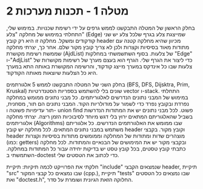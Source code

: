
# מטלה 1 - תכנות מערכות 2
בחלק הראשון של המטלה התבקשנו לממש גרפים על ידי רשימת שכנויות.
במימוש שלי, התחלתי במימוש של מחלקה "צלע" (Edge) שמייצגת צלע בגרף שלכל צלע יש שני קודקודים ומשקל. מחלקה זו היא רק קובץ header מכיוון שהיא מחלקה קטנה עם מתודות מאוד בסיסיות וקצרות ולכן לא צריך קובץ מקור שלם. 
אחר כך, יצרתי מחלקה שממשת רשימת מקושרת (AjdList) של צלעות.
בסוף השתשמשתי במחלקות "Edge" ו-"AdjList" כדי ליצור את הגרף שלי. הגרף הוא בעצם מערך של רשימות מקושרות של צלעות שבו כל אינדקס במערך מייצג קודקוד, והרשימה המקושרת באותה התא במערך היא כל הצלעות שיוצאות מאותה הקודקוד.

בחלק השני של המטלה התבקשנו לממש 5 אלגורתמים (BFS, DFS, Dijsktra, Prim, Kruskal) שונים בלי להשתמש בספריות הסטנדרטיות vector ו-stack.
התחלתי במימוש של המבני נתונים הנדרשים לאלגוריתמים. כל מבני נתונים ממומש במחלקה נפרדת ובקובץ נפרד כדי לשמור על מודולריות הקוד.
המבני נתונים הם תור, מסחנית, תור עדיפויות פשוטה ו- union find פשוט. לכל מבני נתונים יש את המתודות הנדרשות בשביל שהאלגוריתם המתאים ירוץ בלי דגש מיוחד לסיבוכיות הזמן ריצה.
יצרתי מחלקה אלגוריתמים (Algorithms) שבו ממומש את האלגורתמים הנדרשים. כל אלגוריתם משתמש במבני נתונים המתאים. 
לכל מחלקה יש קובץ header וקובץ מקור. בקבצי header מוצהרים שדות ומתודות של המחלקה וממומשים מתודות בסיסיות וקצרות (כמו: getters) ובקבצי מקור יש את המימושים של הבנאיים והמתודות. 
לכל מחלקה כתבתי קובץ טסטים, בכל קובץ טסט יש בדיקות יחידה עבור כל המתודות במחלקה. השתמשתי ב-doctest כדי לכתוב את הטסטים שלי.  

חלקתי את הפרוייקט לכמה תיקיות:
תיקיית "include" שנמצאים הקבצי header, 
תיקיית "src" שבו נמצאים כל קבצי המקור (cpp.), 
תיקיית "tests" שבו נמצאים כל הטסטים ואת "doctest.h", 
החלוקה הזאת הגיונית ושומרת על סדר.






